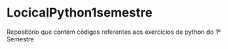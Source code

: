 # LocicalPython1semestre
Repositório que contém códigos referentes aos exercícios de python do 1º Semestre
